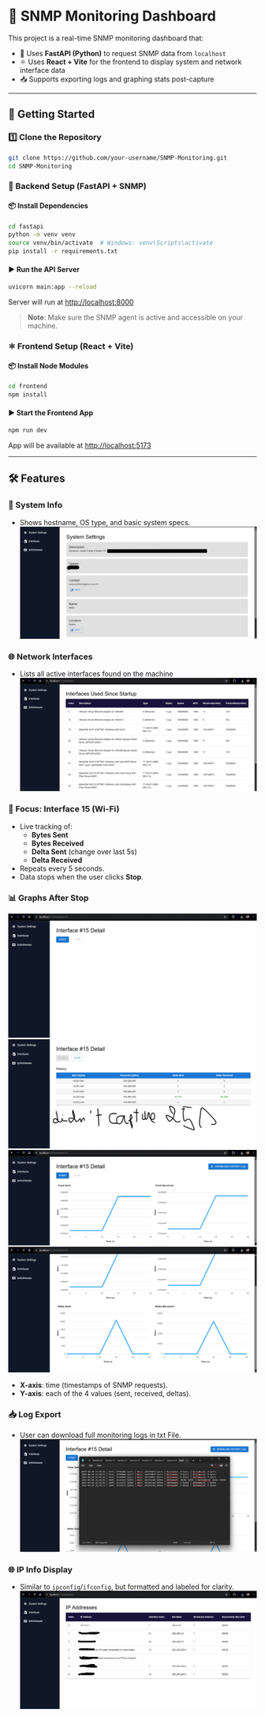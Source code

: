 # 📡 SNMP Monitoring Dashboard

This project is a real-time SNMP monitoring dashboard that:

- 🐍 Uses **FastAPI (Python)** to request SNMP data from `localhost`
- ⚛️ Uses **React + Vite** for the frontend to display system and network interface data
- 📥 Supports exporting logs and graphing stats post-capture

---

## 🚀 Getting Started

### 1️⃣ Clone the Repository

```bash
git clone https://github.com/your-username/SNMP-Monitoring.git
cd SNMP-Monitoring
```

### 🐍 Backend Setup (FastAPI + SNMP)

#### 📦 Install Dependencies

```bash
cd fastapi
python -m venv venv
source venv/bin/activate  # Windows: venv\Scripts\activate
pip install -r requirements.txt
```

#### ▶️ Run the API Server

```bash
uvicorn main:app --reload
```

Server will run at [http://localhost:8000](http://localhost:8000)

> **Note**: Make sure the SNMP agent is active and accessible on your machine.

### ⚛️ Frontend Setup (React + Vite)

#### 📦 Install Node Modules

```bash
cd frontend
npm install
```

#### ▶️ Start the Frontend App

```bash
npm run dev
```

App will be available at [http://localhost:5173](http://localhost:5173)



---

## 🛠️ Features

### 🔧 System Info

- Shows hostname, OS type, and basic system specs.
![](/screens/systemsettings.png)

### 🌐 Network Interfaces

- Lists all active interfaces found on the machine 
![](/screens/interfaces.png)

### 📶 Focus: Interface 15 (Wi-Fi)

- Live tracking of:
    - **Bytes Sent**
    - **Bytes Received**
    - **Delta Sent** (change over last 5s)
    - **Delta Received**
- Repeats every 5 seconds.
- Data stops when the user clicks **Stop**.

### 📊 Graphs After Stop
![](/screens/interfacedetail1.png)
![](/screens/interfacedetail2.png)
![](/screens/interfacedetail3.png)
![](/screens/interfacedetail4.png)

- **X-axis**: time (timestamps of SNMP requests).
- **Y-axis**: each of the 4 values (sent, received, deltas).

### 📥 Log Export

- User can download full monitoring logs in txt File.
![System Settings](/screens/interfacedetail5.png)

### 🌐 IP Info Display

- Similar to `ipconfig`/`ifconfig`, but formatted and labeled for clarity.
![System Settings](/screens/ipadresses.png)


